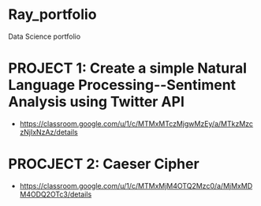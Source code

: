 # Ray_portfolio
Data Science portfolio

# PROJECT 1: Create a simple Natural Language Processing--Sentiment Analysis using Twitter API
  - https://classroom.google.com/u/1/c/MTMxMTczMjgwMzEy/a/MTkzMzczNjIxNzAz/details

# PROCJECT 2: Caeser Cipher
  - https://classroom.google.com/u/1/c/MTMxMjM4OTQ2Mzc0/a/MjMxMDM4ODQ2OTc3/details
